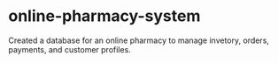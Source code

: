 # online-pharmacy-system
Created a database for an online pharmacy to manage invetory, orders, payments, and customer profiles.
